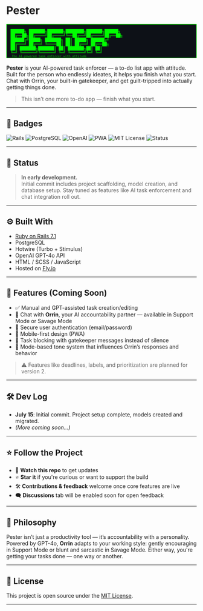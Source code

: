 # Pester

![Pester Banner](./app/assets/banner.svg)

**Pester** is your AI-powered task enforcer — a to-do list app with attitude.  
Built for the person who endlessly ideates, it helps you finish what you start.  
Chat with Orrin, your built-in gatekeeper, and get guilt-tripped into actually getting things done.

> This isn’t one more to-do app — finish what you start.

---

## 🧷 Badges

![Rails](https://img.shields.io/badge/Rails-7.1-red?logo=ruby-on-rails)
![PostgreSQL](https://img.shields.io/badge/PostgreSQL-15-blue?logo=postgresql)
![OpenAI](https://img.shields.io/badge/GPT--4o-powered-00FF00?logo=openai&labelColor=0D1117)
![PWA](https://img.shields.io/badge/PWA-ready-0D1117?logo=googlechrome&logoColor=00FF00)
![MIT License](https://img.shields.io/badge/license-MIT-lightgrey)
![Status](https://img.shields.io/badge/build-in%20progress-yellow)

---

## 🚧 Status

> **In early development.**  
> Initial commit includes project scaffolding, model creation, and database setup. Stay tuned as features like AI task enforcement and chat integration roll out.

---

## ⚙️ Built With

- [Ruby on Rails 7.1](https://rubyonrails.org/)
- PostgreSQL
- Hotwire (Turbo + Stimulus)
- OpenAI GPT-4o API
- HTML / SCSS / JavaScript
- Hosted on [Fly.io](https://fly.io/)

---

## 📌 Features (Coming Soon)

- ✅ Manual and GPT-assisted task creation/editing
- 💬 Chat with **Orrin**, your AI accountability partner — available in Support Mode or Savage Mode
- 🔐 Secure user authentication (email/password)
- 📱 Mobile-first design (PWA)
- 🚫 Task blocking with gatekeeper messages instead of silence
- 🧠 Mode-based tone system that influences Orrin’s responses and behavior

> ⚠️ Features like deadlines, labels, and prioritization are planned for version 2.

---

## 🛠 Dev Log

- **July 15**: Initial commit. Project setup complete, models created and migrated.
- _(More coming soon...)_

---

## ⭐️ Follow the Project

- 👀 **Watch this repo** to get updates
- ⭐️ **Star it** if you're curious or want to support the build
- 🛠 **Contributions & feedback** welcome once core features are live
- 🗨️ **Discussions** tab will be enabled soon for open feedback

---

## 🧠 Philosophy

Pester isn’t just a productivity tool — it’s accountability with a personality. Powered by GPT-4o, **Orrin** adapts to your working style: gently encouraging in Support Mode or blunt and sarcastic in Savage Mode. Either way, you're getting your tasks done — one way or another.

---

## 📄 License

This project is open source under the [MIT License](./LICENSE).

---
